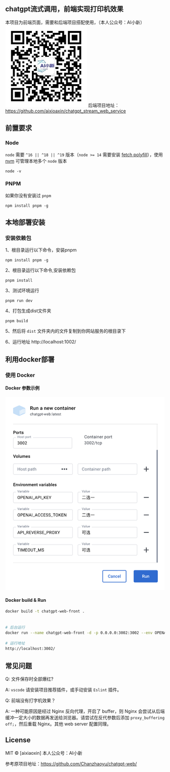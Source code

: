 ## chatgpt流式调用，前端实现打印机效果
本项目为前端页面，需要和后端项目搭配使用，（本人公众号：AI小新）
![image](aixiaoxin.png)
后端项目地址：https://github.com/aixioaxin/chatgpt_stream_web_service


## 前置要求

### Node

`node` 需要 `^16 || ^18 || ^19` 版本（`node >= 14` 需要安装 [fetch polyfill](https://github.com/developit/unfetch#usage-as-a-polyfill)），使用 [nvm](https://github.com/nvm-sh/nvm) 可管理本地多个 `node` 版本

```shell
node -v
```

### PNPM
如果你没有安装过 `pnpm`
```shell
npm install pnpm -g
```



## 本地部署安装

### 安装依赖包

1、根目录运行以下命令，安装pnpm

```
npm install pnpm -g
```


2、根目录运行以下命令,安装依赖包
```
pnpm install
```
3、测试环境运行

```
pnpm run dev 
```

4、打包生成dist文件夹

```
pnpm build
```
5、然后将 `dist` 文件夹内的文件复制到你网站服务的根目录下


6、运行地址
http://localhost:1002/



## 利用docker部署

### 使用 Docker

#### Docker 参数示例

![docker](./docs/docker.png)

#### Docker build & Run

```bash
docker build -t chatgpt-web-front .


# 后台运行
docker run --name chatgpt-web-front -d -p 0.0.0.0:3002:3002 --env OPENAI_API_KEY=your_api_key chatgpt-web-front

# 运行地址
http://localhost:3002/
```



## 常见问题


Q: 文件保存时全部爆红?

A: `vscode` 请安装项目推荐插件，或手动安装 `Eslint` 插件。

Q: 前端没有打字机效果？

A: 一种可能原因是经过 Nginx 反向代理，开启了 buffer，则 Nginx 会尝试从后端缓冲一定大小的数据再发送给浏览器。请尝试在反代参数后添加 `proxy_buffering off;`，然后重载 Nginx。其他 web server 配置同理。




## License
MIT © [aixiaoxin]
本人公众号：AI小新

参考原项目地址：https://github.com/Chanzhaoyu/chatgpt-web/



